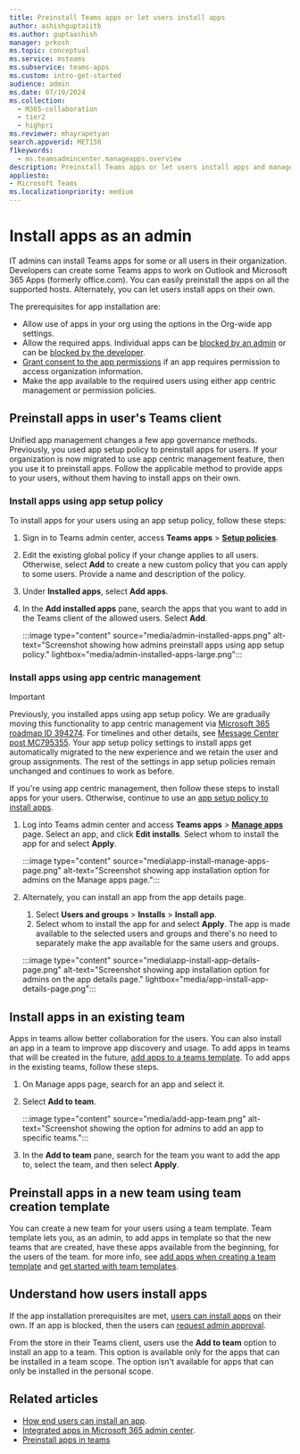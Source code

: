 ```yaml
---
title: Preinstall Teams apps or let users install apps
author: ashishguptaiitb
ms.author: guptaashish
manager: prkosh
ms.topic: conceptual
ms.service: msteams
ms.subservice: teams-apps
ms.custom: intro-get-started
audience: admin
ms.date: 07/19/2024
ms.collection: 
  - M365-collaboration
  - tier2
  - highpri
ms.reviewer: mhayrapetyan
search.appverid: MET150
f1keywords: 
  - ms.teamsadmincenter.manageapps.overview
description: Preinstall Teams apps or let users install apps and manage the installation options for an app.
appliesto: 
- Microsoft Teams
ms.localizationpriority: medium
---
```

# Install apps as an admin

IT admins can install Teams apps for some or all users in their organization. Developers can create some Teams apps to work on Outlook and Microsoft 365 Apps (formerly office.com). You can easily preinstall the apps on all the supported hosts. Alternately, you can let users install apps on their own.

The prerequisites for app installation are:

* Allow use of apps in your org using the options in the Org-wide app settings.
* Allow the required apps. Individual apps can be [blocked by an admin](manage-apps.md#allow-or-block-apps) or can be [blocked by the developer](/microsoftteams/platform/concepts/deploy-and-publish/add-default-install-scope#block-apps-by-default-for-users-until-an-admin-approves).
* [Grant consent to the app permissions](manage-consent-app-permissions.md#grant-and-manage-consent-to-teams-app-permissions) if an app requires permission to access organization information.
* Make the app available to the required users using either app centric management or permission policies.

## Preinstall apps in user's Teams client

Unified app management changes a few app governance methods. Previously, you used app setup policy to preinstall apps for users. If your organization is now migrated to use app centric management feature, then you use it to preinstall apps. Follow the applicable method to provide apps to your users, without them having to install apps on their own.

### Install apps using app setup policy

To install apps for your users using an app setup policy, follow these steps:

1. Sign in to Teams admin center, access **Teams apps** > **[Setup policies](https://admin.teams.microsoft.com/policies/app-setup)**.

1. Edit the existing global policy if your change applies to all users. Otherwise, select **Add** to create a new custom policy that you can apply to some users. Provide a name and description of the policy.

1. Under **Installed apps**, select **Add apps**.

1. In the **Add installed apps** pane, search the apps that you want to add in the Teams client of the allowed users. Select **Add**.

   :::image type="content" source="media/admin-installed-apps.png" alt-text="Screenshot showing how admins preinstall apps using app setup policy." lightbox="media/admin-installed-apps-large.png":::

### Install apps using app centric management

> [!IMPORTANT]
> Previously, you installed apps using app setup policy. We are gradually moving this functionality to app centric management via [Microsoft 365 roadmap ID 394274](https://www.microsoft.com/microsoft-365/roadmap?filters=&searchterms=394274). For timelines and other details, see [Message Center post MC795355](https://admin.microsoft.com/Adminportal/Home?ref=MessageCenter/:/messages/MC795355). Your app setup policy settings to install apps get automatically migrated to the new experience and we retain the user and group assignments. The rest of the settings in app setup policies remain unchanged and continues to work as before.

If you're using app centric management, then follow these steps to install apps for your users. Otherwise, continue to use an [app setup policy to install apps](teams-app-setup-policies.md#install-apps-to-teams-client-of-your-users).

1. Log into Teams admin center and access **Teams apps** > [**Manage apps**](https://admin.teams.microsoft.com/policies/manage-apps/) page. Select an app, and click **Edit installs**. Select whom to install the app for and select **Apply**.

   :::image type="content" source="media\app-install-manage-apps-page.png" alt-text="Screenshot showing app installation option for admins on the Manage apps page.":::

1. Alternately, you can install an app from the app details page.

   1. Select **Users and groups** > **Installs** > **Install app**.
   1. Select whom to install the app for and select **Apply**. The app is made available to the selected users and groups and there's no need to separately make the app available for the same users and groups.

   :::image type="content" source="media\app-install-app-details-page.png" alt-text="Screenshot showing app installation option for admins on the app details page."  lightbox="media/app-install-app-details-page.png":::

## Install apps in an existing team

Apps in teams allow better collaboration for the users. You can also install an app in a team to improve app discovery and usage. To add apps in teams that will be created in the future, [add apps to a teams template](/microsoftteams/get-started-with-teams-templates-in-the-admin-console). To add apps in the existing teams, follow these steps.

1. On Manage apps page, search for an app and select it.

1. Select **Add to team**.

   :::image type="content" source="media/add-app-team.png" alt-text="Screenshot showing the option for admins to add an app to specific teams.":::

1. In the **Add to team** pane, search for the team you want to add the app to, select the team, and then select **Apply**.

## Preinstall apps in a new team using team creation template

You can create a new team for your users using a team template. Team template lets you, as an admin, to add apps in template so that the new teams that are created, have these apps available from the beginning, for the users of the team. for more info, see [add apps when creating a team template](create-a-team-template.md) and [get started with team templates](get-started-with-teams-templates-in-the-admin-console.md).

## Understand how users install apps

If the app installation prerequisites are met, [users can install apps](https://support.microsoft.com/office/add-an-app-to-microsoft-teams-b2217706-f7ed-4e64-8e96-c413afd02f77) on their own. If an app is blocked, then the users can [request admin approval](user-requests-approve-apps.md).

From the store in their Teams client, users use the **Add to team** option to install an app to a team. This option is available only for the apps that can be installed in a team scope. The option isn't available for apps that can only be installed in the personal scope.

## Related articles

* [How end users can install an app](https://support.microsoft.com/office/add-an-app-to-microsoft-teams-b2217706-f7ed-4e64-8e96-c413afd02f77).
* [Integrated apps in Microsoft 365 admin center](/microsoft-365/admin/manage/test-and-deploy-microsoft-365-apps).
* [Preinstall apps in teams](/microsoftteams/get-started-with-teams-templates-in-the-admin-console)
